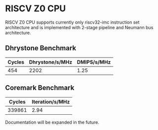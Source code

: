 # RISCV Z0 CPU #

RISCV Z0 CPU supports currently only riscv32-imc instruction set architecture and is implemented with 2-stage pipeline and Neumann bus architecture.

## Dhrystone Benchmark ##
| Cycles | Dhrystone/s/MHz | DMIPS/s/MHz |
| ------ | --------------- | ----------- |
|    454 |            2202 |        1.25 |

## Coremark Benchmark ##
| Cycles | Iteration/s/MHz |
| ------ | --------------- |
| 339861 |            2.94 |

Documentation will be expanded in the future.
